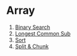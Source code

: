 # Array
1. [Binary Search](1_search.md)
2. [Longest Common Sub](2_lcs.md)
3. [Sort](3_sort.md)
4. [Split & Chunk](4_split_n_chunk.md)

